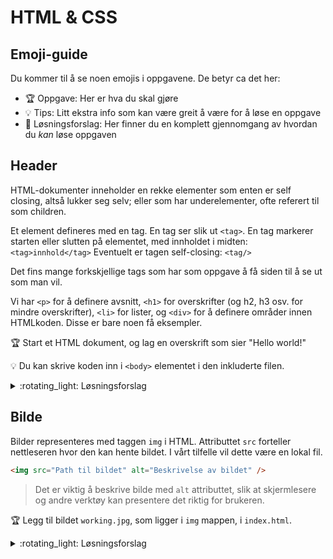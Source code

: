 # HTML & CSS

## Emoji-guide

Du kommer til å se noen emojis i oppgavene. De betyr ca det her:

- :trophy: Oppgave: Her er hva du skal gjøre
- :bulb: Tips: Litt ekstra info som kan være greit å være for å løse en oppgave
- :rotating_light: Løsningsforslag: Her finner du en komplett gjennomgang av hvordan du _kan_ løse oppgaven

## Header
HTML-dokumenter inneholder en rekke elementer som enten er self closing, altså lukker seg selv; eller som har underelementer, ofte referert til som children. 

Et element defineres med en tag. En tag ser slik ut `<tag>`. En tag markerer starten eller slutten på elementet, med innholdet i midten: `<tag>innhold</tag>`
Eventuelt er tagen self-closing: `<tag/>`

Det fins mange forkskjellige tags som har som oppgave å få siden til å se ut som man vil. 

Vi har `<p>` for å definere avsnitt, `<h1>` for overskrifter (og h2, h3 osv. for mindre overskrifter), `<li>` for lister, og `<div>` for å definere områder innen HTMLkoden. Disse er bare noen få eksempler.

:trophy: Start et HTML dokument, og lag en overskrift som sier "Hello world!"

:bulb: Du kan skrive koden inn i `<body>` elementet i den inkluderte filen.

<details><summary>:rotating_light: Løsningsforslag</summary>
Body elementet ditt skal se sånn ut:

```html
<body>
    <h1>Hello World!</h1>
</body>
```

</details>

## Bilde

Bilder representeres med taggen `img` i HTML. Attributtet `src` forteller nettleseren hvor den kan hente bildet. I vårt tilfelle vil dette være en lokal fil.

```html
<img src="Path til bildet" alt="Beskrivelse av bildet" />
```

> Det er viktig å beskrive bilde med `alt` attributtet, slik at skjermlesere og andre verktøy kan presentere det riktig for brukeren.

:trophy: Legg til bildet `working.jpg`, som ligger i `img` mappen, i `index.html`.

<details><summary>:rotating_light: Løsningsforslag</summary>
Alle html-elementer kan ha attributter. Disse kan brukes til å gi tilleggsinformasjon om et element. I vårt tilfelle bruker vi `src` attributtet til å spesifisere den relative pathen til bildet.

```html
<img
  src="./img/working.jpeg"
  alt="Fem personer som jobber sammen rundt et bord"
/>
```

</details>


